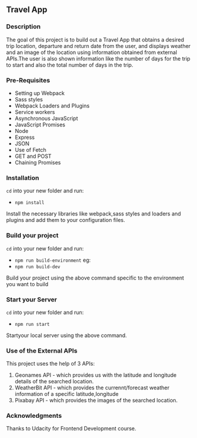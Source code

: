 ## Travel App

### Description

The goal of this project is to build out a Travel App that obtains a desired trip location, departure and return date from the user, and displays weather and an image of the location using information obtained from external APIs.The user is also shown information like the number of days for the trip to start and also the total number of days in the trip.

### Pre-Requisites

- Setting up Webpack
- Sass styles
- Webpack Loaders and Plugins
- Service workers
- Asynchronous JavaScript
- JavaScript Promises
- Node
- Express
- JSON
- Use of Fetch
- GET and POST
- Chaining Promises

### Installation

`cd` into your new folder and run:
- `npm install`

Install the necessary libraries like webpack,sass styles and loaders and plugins and add them to your configuration files.

### Build your project
`cd` into your new folder and run:
- `npm run build-environment`
eg:
- `npm run build-dev`

Build your project using the above command specific to the environment you want to build

### Start your Server
`cd` into your new folder and run:
- `npm run start`

Startyour local server using the above command.

### Use of the External APIs

This project uses the help of 3 APIs:
1. Geonames API - which provides us with the latitude and longitude details of the searched location.
2. WeatherBit API - which provides the currennt/forecast weather information of a specific latitude,longitude
3. Pixabay API - which provides the images of the searched location.

### Acknowledgments

Thanks to Udacity for Frontend Development course.
